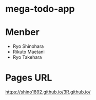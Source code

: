 # mega-todo-app

# Menber
- Ryo Shinohara
- Rikuto Maetani
- Ryo Takehara

# Pages URL
https://shino1892.github.io/3R.github.io/
